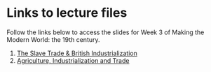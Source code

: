 # Links to lecture files

Follow the links below to access the slides for Week 3 of Making the Modern World: the 19th century.

1. [The Slave Trade & British Industrialization](https://gabrielfgm.github.io/mtmw-lectures/atlantic-trade-british-industrialization.html#1)
2. [Agriculture, Industrialization and Trade](https://gabrielfgm.github.io/mtmw-lectures/agriculture-industry-trade.html#1)

